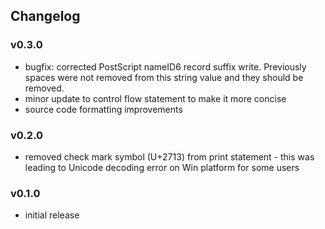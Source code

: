 ## Changelog

### v0.3.0

- bugfix: corrected PostScript nameID6 record suffix write. Previously spaces were not removed from this string value and they should be removed.
- minor update to control flow statement to make it more concise
- source code formatting improvements

### v0.2.0

- removed check mark symbol (U+2713) from print statement - this was leading to Unicode decoding error on Win platform for some users

### v0.1.0

- initial release
